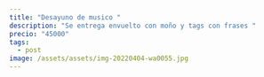 ```yaml
---
title: "Desayuno de musico "
description: "Se entrega envuelto con moño y tags con frases "
precio: "45000"
tags:
  - post
image: /assets/assets/img-20220404-wa0055.jpg
---
```

